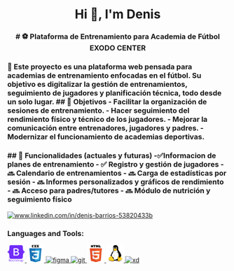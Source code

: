 <h1 align="center">Hi 👋, I'm Denis</h1>
<h3 align="center"># ⚽ Plataforma de Entrenamiento para Academia de Fútbol EXODO CENTER</h3>

<h3 align="left">🤝 Este proyecto es una plataforma web pensada para academias de entrenamiento enfocadas en el fútbol. Su objetivo es digitalizar la gestión de entrenamientos, seguimiento de jugadores y planificación técnica, todo desde un solo lugar.  ## 🎯 Objetivos  - Facilitar la organización de sesiones de entrenamiento. - Hacer seguimiento del rendimiento físico y técnico de los jugadores. - Mejorar la comunicación entre entrenadores, jugadores y padres. - Modernizar el funcionamiento de academias deportivas.</h3>

<h3 align="left">## 🚀 Funcionalidades (actuales y futuras) -✅Informacion de planes de entrenamiento  - ✅ Registro y gestión de jugadores - 🔜 Calendario de entrenamientos - 🔜 Carga de estadísticas por sesión - 🔜 Informes personalizados y gráficos de rendimiento - 🔜 Acceso para padres/tutores - 🔜 Módulo de nutrición y seguimiento físico</h3>
<p align="left">
<a href="https://linkedin.com/in/www.linkedin.com/in/denis-barrios-53820433b" target="blank"><img align="center" src="https://raw.githubusercontent.com/rahuldkjain/github-profile-readme-generator/master/src/images/icons/Social/linked-in-alt.svg" alt="www.linkedin.com/in/denis-barrios-53820433b" height="30" width="40" /></a>
</p>

<h3 align="left">Languages and Tools:</h3>
<p align="left"> <a href="https://getbootstrap.com" target="_blank" rel="noreferrer"> <img src="https://raw.githubusercontent.com/devicons/devicon/master/icons/bootstrap/bootstrap-plain-wordmark.svg" alt="bootstrap" width="40" height="40"/> </a> <a href="https://www.w3schools.com/css/" target="_blank" rel="noreferrer"> <img src="https://raw.githubusercontent.com/devicons/devicon/master/icons/css3/css3-original-wordmark.svg" alt="css3" width="40" height="40"/> </a> <a href="https://www.figma.com/" target="_blank" rel="noreferrer"> <img src="https://www.vectorlogo.zone/logos/figma/figma-icon.svg" alt="figma" width="40" height="40"/> </a> <a href="https://git-scm.com/" target="_blank" rel="noreferrer"> <img src="https://www.vectorlogo.zone/logos/git-scm/git-scm-icon.svg" alt="git" width="40" height="40"/> </a> <a href="https://www.w3.org/html/" target="_blank" rel="noreferrer"> <img src="https://raw.githubusercontent.com/devicons/devicon/master/icons/html5/html5-original-wordmark.svg" alt="html5" width="40" height="40"/> </a> <a href="https://www.linux.org/" target="_blank" rel="noreferrer"> <img src="https://raw.githubusercontent.com/devicons/devicon/master/icons/linux/linux-original.svg" alt="linux" width="40" height="40"/> </a> <a href="https://www.adobe.com/products/xd.html" target="_blank" rel="noreferrer"> <img src="https://cdn.worldvectorlogo.com/logos/adobe-xd.svg" alt="xd" width="40" height="40"/> </a> </p>
